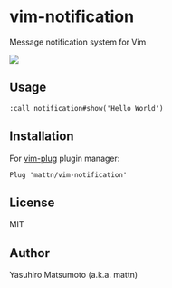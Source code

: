 # vim-notification

Message notification system for Vim

![](https://raw.githubusercontent.com/mattn/vim-notification/main/doc/screenshot.gif)

## Usage

```vim
:call notification#show('Hello World')
```

## Installation

For [vim-plug](https://github.com/junegunn/vim-plug) plugin manager:

```
Plug 'mattn/vim-notification'
```

## License

MIT

## Author

Yasuhiro Matsumoto (a.k.a. mattn)
